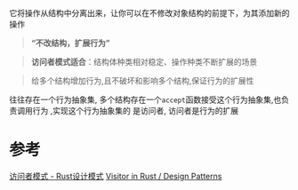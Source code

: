 
它将操作从结构中分离出来，让你可以在不修改对象结构的前提下，为其添加新的操作

> **“不改结构，扩展行为”**

> **访问者模式适合**：结构体种类相对稳定、操作种类不断扩展的场景

> 给多个结构增加行为,且不破坏和影响多个结构,保证行为的扩展性

往往存在一个行为抽象集, 多个结构存在一个`accept`函数接受这个行为抽象集,也负责调用行为
,实现这个行为抽象集的 是访问者, 访问者是行为的扩展

# 参考
[访问者模式 - Rust设计模式](https://colobu.com/rust-patterns/patterns/behavioural/visitor.html)
[Visitor in Rust / Design Patterns](https://refactoring.guru/design-patterns/visitor/rust/example)